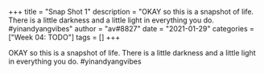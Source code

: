 +++
title = "Snap Shot 1"
description = "OKAY so this is a snapshot of life. There is a little darkness and a little light in everything you do. #yinandyangvibes"
author = "av#8827"
date = "2021-01-29"
categories = ["Week 04: TODO"]
tags = []
+++

OKAY so this is a snapshot of life. There is a little darkness and a little light in everything you do. #yinandyangvibes
